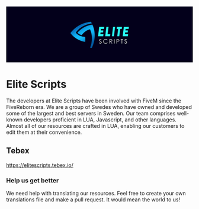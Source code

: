 ![logo_banner](logo_banner.jpg)

# Elite Scripts
The developers at Elite Scripts have been involved with FiveM since the FiveReborn era. We are a group of Swedes who have owned and developed some of the largest and best servers in Sweden. Our team comprises well-known developers proficient in LUA, Javascript, and other languages. Almost all of our resources are crafted in LUA, enabling our customers to edit them at their convenience.

## Tebex
https://elitescripts.tebex.io/

### Help us get better
We need help with translating our resources. Feel free to create your own translations file and make a pull request. It would mean the world to us!
